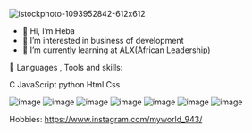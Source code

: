 ![istockphoto-1093952842-612x612](https://user-images.githubusercontent.com/97067717/207966136-8b15e456-6bf9-4fdf-a73f-f1bf828ff547.jpg)



- 👋 Hi, I’m Heba
- 👩‍ I’m interested in business of development
- 🌱 I’m currently learning at ALX(African Leadership)


🚀 Languages , Tools and skills:

C  JavaScript   python Html Css 

![image](https://user-images.githubusercontent.com/97067717/207966403-6f4b7f1b-0b43-4dbd-b84f-8c3cb5a53ab2.png)
![image](https://user-images.githubusercontent.com/97067717/207966464-c97757a1-d69b-410e-be1d-606469d296f0.png)
![image](https://user-images.githubusercontent.com/97067717/207966517-9efd67ac-e1da-412f-97a1-7af86bd9bfdb.png)
![image](https://user-images.githubusercontent.com/97067717/207966567-86d3066b-2536-46e9-85e8-aaa4c64e3a3b.png)
![image](https://user-images.githubusercontent.com/97067717/207966622-349bbd4f-a222-4193-8003-4d48bd29ee1a.png)
![image](https://user-images.githubusercontent.com/97067717/207966719-c62d7894-2cb3-42af-b19c-51afd0e7f9b8.png)
![image](https://user-images.githubusercontent.com/97067717/207966793-cf07f16c-b91f-4378-bbbd-c8fc1e9ab78f.png)


Hobbies:
https://www.instagram.com/myworld_943/
